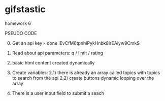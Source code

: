 # gifstastic
homework 6

PSEUDO CODE

00) Get an api key - done
iEvCfM6tpnhiPykHnbk8irEAiyw9CmkS

0) Read about api parameters: q / limit / rating

1) basic html content created dynamically
2) Create variables:
    2.1) there is already an array called topics with topics to search from the api
    2.2) create buttons dynamic looping over the array

3) There is a user input field to submit a seach



